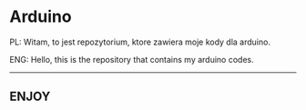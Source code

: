 # Arduino
PL:
Witam, to jest repozytorium, ktore zawiera moje kody dla arduino.

ENG:
Hello, this is the repository that contains my arduino codes.

---------
ENJOY
---------
